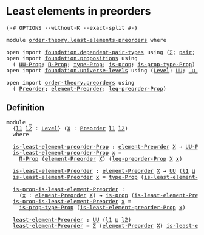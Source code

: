 # Least elements in preorders

<pre class="Agda"><a id="40" class="Symbol">{-#</a> <a id="44" class="Keyword">OPTIONS</a> <a id="52" class="Pragma">--without-K</a> <a id="64" class="Pragma">--exact-split</a> <a id="78" class="Symbol">#-}</a>

<a id="83" class="Keyword">module</a> <a id="90" href="order-theory.least-elements-preorders.html" class="Module">order-theory.least-elements-preorders</a> <a id="128" class="Keyword">where</a>

<a id="135" class="Keyword">open</a> <a id="140" class="Keyword">import</a> <a id="147" href="foundation.dependent-pair-types.html" class="Module">foundation.dependent-pair-types</a> <a id="179" class="Keyword">using</a> <a id="185" class="Symbol">(</a><a id="186" href="foundation-core.dependent-pair-types.html#502" class="Record">Σ</a><a id="187" class="Symbol">;</a> <a id="189" href="foundation-core.dependent-pair-types.html#575" class="InductiveConstructor">pair</a><a id="193" class="Symbol">;</a> <a id="195" href="foundation-core.dependent-pair-types.html#592" class="Field">pr1</a><a id="198" class="Symbol">;</a> <a id="200" href="foundation-core.dependent-pair-types.html#604" class="Field">pr2</a><a id="203" class="Symbol">)</a>
<a id="205" class="Keyword">open</a> <a id="210" class="Keyword">import</a> <a id="217" href="foundation.propositions.html" class="Module">foundation.propositions</a> <a id="241" class="Keyword">using</a>
  <a id="249" class="Symbol">(</a> <a id="251" href="foundation-core.propositions.html#1380" class="Function">UU-Prop</a><a id="258" class="Symbol">;</a> <a id="260" href="foundation-core.propositions.html#6683" class="Function">Π-Prop</a><a id="266" class="Symbol">;</a> <a id="268" href="foundation-core.propositions.html#1482" class="Function">type-Prop</a><a id="277" class="Symbol">;</a> <a id="279" href="foundation-core.propositions.html#1295" class="Function">is-prop</a><a id="286" class="Symbol">;</a> <a id="288" href="foundation-core.propositions.html#1549" class="Function">is-prop-type-Prop</a><a id="305" class="Symbol">)</a>
<a id="307" class="Keyword">open</a> <a id="312" class="Keyword">import</a> <a id="319" href="foundation.universe-levels.html" class="Module">foundation.universe-levels</a> <a id="346" class="Keyword">using</a> <a id="352" class="Symbol">(</a><a id="353" href="Agda.Primitive.html#597" class="Postulate">Level</a><a id="358" class="Symbol">;</a> <a id="360" href="foundation-core.universe-levels.html#222" class="Primitive">UU</a><a id="362" class="Symbol">;</a> <a id="364" href="Agda.Primitive.html#810" class="Primitive Operator">_⊔_</a><a id="367" class="Symbol">)</a>

<a id="370" class="Keyword">open</a> <a id="375" class="Keyword">import</a> <a id="382" href="order-theory.preorders.html" class="Module">order-theory.preorders</a> <a id="405" class="Keyword">using</a>
  <a id="413" class="Symbol">(</a> <a id="415" href="order-theory.preorders.html#531" class="Function">Preorder</a><a id="423" class="Symbol">;</a> <a id="425" href="order-theory.preorders.html#873" class="Function">element-Preorder</a><a id="441" class="Symbol">;</a> <a id="443" href="order-theory.preorders.html#928" class="Function">leq-preorder-Prop</a><a id="460" class="Symbol">)</a>
</pre>
## Definition

<pre class="Agda"><a id="490" class="Keyword">module</a> <a id="497" href="order-theory.least-elements-preorders.html#497" class="Module">_</a>
  <a id="501" class="Symbol">{</a><a id="502" href="order-theory.least-elements-preorders.html#502" class="Bound">l1</a> <a id="505" href="order-theory.least-elements-preorders.html#505" class="Bound">l2</a> <a id="508" class="Symbol">:</a> <a id="510" href="Agda.Primitive.html#597" class="Postulate">Level</a><a id="515" class="Symbol">}</a> <a id="517" class="Symbol">(</a><a id="518" href="order-theory.least-elements-preorders.html#518" class="Bound">X</a> <a id="520" class="Symbol">:</a> <a id="522" href="order-theory.preorders.html#531" class="Function">Preorder</a> <a id="531" href="order-theory.least-elements-preorders.html#502" class="Bound">l1</a> <a id="534" href="order-theory.least-elements-preorders.html#505" class="Bound">l2</a><a id="536" class="Symbol">)</a>
  <a id="540" class="Keyword">where</a>

  <a id="549" href="order-theory.least-elements-preorders.html#549" class="Function">is-least-element-preorder-Prop</a> <a id="580" class="Symbol">:</a> <a id="582" href="order-theory.preorders.html#873" class="Function">element-Preorder</a> <a id="599" href="order-theory.least-elements-preorders.html#518" class="Bound">X</a> <a id="601" class="Symbol">→</a> <a id="603" href="foundation-core.propositions.html#1380" class="Function">UU-Prop</a> <a id="611" class="Symbol">(</a><a id="612" href="order-theory.least-elements-preorders.html#502" class="Bound">l1</a> <a id="615" href="Agda.Primitive.html#810" class="Primitive Operator">⊔</a> <a id="617" href="order-theory.least-elements-preorders.html#505" class="Bound">l2</a><a id="619" class="Symbol">)</a>
  <a id="623" href="order-theory.least-elements-preorders.html#549" class="Function">is-least-element-preorder-Prop</a> <a id="654" href="order-theory.least-elements-preorders.html#654" class="Bound">x</a> <a id="656" class="Symbol">=</a>
    <a id="662" href="foundation-core.propositions.html#6683" class="Function">Π-Prop</a> <a id="669" class="Symbol">(</a><a id="670" href="order-theory.preorders.html#873" class="Function">element-Preorder</a> <a id="687" href="order-theory.least-elements-preorders.html#518" class="Bound">X</a><a id="688" class="Symbol">)</a> <a id="690" class="Symbol">(</a><a id="691" href="order-theory.preorders.html#928" class="Function">leq-preorder-Prop</a> <a id="709" href="order-theory.least-elements-preorders.html#518" class="Bound">X</a> <a id="711" href="order-theory.least-elements-preorders.html#654" class="Bound">x</a><a id="712" class="Symbol">)</a>

  <a id="717" href="order-theory.least-elements-preorders.html#717" class="Function">is-least-element-Preorder</a> <a id="743" class="Symbol">:</a> <a id="745" href="order-theory.preorders.html#873" class="Function">element-Preorder</a> <a id="762" href="order-theory.least-elements-preorders.html#518" class="Bound">X</a> <a id="764" class="Symbol">→</a> <a id="766" href="foundation-core.universe-levels.html#222" class="Primitive">UU</a> <a id="769" class="Symbol">(</a><a id="770" href="order-theory.least-elements-preorders.html#502" class="Bound">l1</a> <a id="773" href="Agda.Primitive.html#810" class="Primitive Operator">⊔</a> <a id="775" href="order-theory.least-elements-preorders.html#505" class="Bound">l2</a><a id="777" class="Symbol">)</a>
  <a id="781" href="order-theory.least-elements-preorders.html#717" class="Function">is-least-element-Preorder</a> <a id="807" href="order-theory.least-elements-preorders.html#807" class="Bound">x</a> <a id="809" class="Symbol">=</a> <a id="811" href="foundation-core.propositions.html#1482" class="Function">type-Prop</a> <a id="821" class="Symbol">(</a><a id="822" href="order-theory.least-elements-preorders.html#549" class="Function">is-least-element-preorder-Prop</a> <a id="853" href="order-theory.least-elements-preorders.html#807" class="Bound">x</a><a id="854" class="Symbol">)</a>

  <a id="859" href="order-theory.least-elements-preorders.html#859" class="Function">is-prop-is-least-element-Preorder</a> <a id="893" class="Symbol">:</a>
    <a id="899" class="Symbol">(</a><a id="900" href="order-theory.least-elements-preorders.html#900" class="Bound">x</a> <a id="902" class="Symbol">:</a> <a id="904" href="order-theory.preorders.html#873" class="Function">element-Preorder</a> <a id="921" href="order-theory.least-elements-preorders.html#518" class="Bound">X</a><a id="922" class="Symbol">)</a> <a id="924" class="Symbol">→</a> <a id="926" href="foundation-core.propositions.html#1295" class="Function">is-prop</a> <a id="934" class="Symbol">(</a><a id="935" href="order-theory.least-elements-preorders.html#717" class="Function">is-least-element-Preorder</a> <a id="961" href="order-theory.least-elements-preorders.html#900" class="Bound">x</a><a id="962" class="Symbol">)</a>
  <a id="966" href="order-theory.least-elements-preorders.html#859" class="Function">is-prop-is-least-element-Preorder</a> <a id="1000" href="order-theory.least-elements-preorders.html#1000" class="Bound">x</a> <a id="1002" class="Symbol">=</a>
    <a id="1008" href="foundation-core.propositions.html#1549" class="Function">is-prop-type-Prop</a> <a id="1026" class="Symbol">(</a><a id="1027" href="order-theory.least-elements-preorders.html#549" class="Function">is-least-element-preorder-Prop</a> <a id="1058" href="order-theory.least-elements-preorders.html#1000" class="Bound">x</a><a id="1059" class="Symbol">)</a>

  <a id="1064" href="order-theory.least-elements-preorders.html#1064" class="Function">least-element-Preorder</a> <a id="1087" class="Symbol">:</a> <a id="1089" href="foundation-core.universe-levels.html#222" class="Primitive">UU</a> <a id="1092" class="Symbol">(</a><a id="1093" href="order-theory.least-elements-preorders.html#502" class="Bound">l1</a> <a id="1096" href="Agda.Primitive.html#810" class="Primitive Operator">⊔</a> <a id="1098" href="order-theory.least-elements-preorders.html#505" class="Bound">l2</a><a id="1100" class="Symbol">)</a>
  <a id="1104" href="order-theory.least-elements-preorders.html#1064" class="Function">least-element-Preorder</a> <a id="1127" class="Symbol">=</a> <a id="1129" href="foundation-core.dependent-pair-types.html#502" class="Record">Σ</a> <a id="1131" class="Symbol">(</a><a id="1132" href="order-theory.preorders.html#873" class="Function">element-Preorder</a> <a id="1149" href="order-theory.least-elements-preorders.html#518" class="Bound">X</a><a id="1150" class="Symbol">)</a> <a id="1152" href="order-theory.least-elements-preorders.html#717" class="Function">is-least-element-Preorder</a>
</pre>